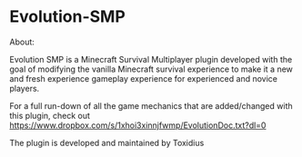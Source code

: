 # Evolution-SMP

About:

Evolution SMP is a Minecraft Survival Multiplayer plugin developed with the goal of modifying the vanilla Minecraft survival experience to make it a new and fresh experience gameplay experience for experienced and novice players.


For a full run-down of all the game mechanics that are added/changed with this plugin, check out https://www.dropbox.com/s/1xhoi3xinnjfwmp/EvolutionDoc.txt?dl=0


The plugin is developed and maintained by Toxidius

